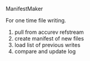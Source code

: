 ManifestMaker

For one time file writing.

1. pull from accurev refstream
2. create manifest of new files
3. load list of previous writes
4. compare and update log

